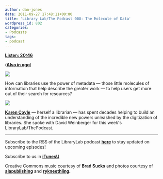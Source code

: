 ```yaml
---
author: dan-jones
date: 2011-09-27 17:48:11+00:00
title: 'Library Lab/The Podcast 008: The Molecule of Data'
wordpress_id: 802
categories:
- Podcasts
tags:
- podcast
---
```


[**Listen: 20:46**](http://librarylab.law.harvard.edu/blog/wp-content/uploads/podcast/2011-09-27_karencoyle.mp3)

([**Also in ogg**](http://librarylab.law.harvard.edu/blog/wp-content/uploads/podcast/2011-09-27_karencoyle.ogg))

![](http://farm5.static.flickr.com/4019/4585779619_85ce3dd180_b.jpg)

How can libraries use the power of metadata — those little molecules of information that help describe the greater work — to help users get more out of their search for resources?


![](http://farm5.static.flickr.com/4048/4272659880_26e6b1c9d8.jpg)


[**Karen Coyle**](http://kcoyle.net/) — herself a librarian — has spent decades helping to build an understanding of the incredible new powers unleashed by the digitization of libraries. She spoke with David Weinberger for this week's LibraryLab/ThePodcast.

---

Subscribe to the RSS of the LibraryLab podcast [**here**](http://librarylab.law.harvard.edu/blog/category/podcast/) to stay updated on upcoming episodes!


Subscribe to us in [**iTunesU**](http://itunes.apple.com/WebObjects/MZStore.woa/wa/viewPodcast?id=457060447)


Creative Commons music courtesy of [**Brad Sucks**](http://www.bradsucks.net/albums/guess-whos-a-mess/) and photos courtesy of [**alapublishing**](http://www.flickr.com/photos/alapublishing/4272659880/sizes/m/in/photostream/) and [**rykneethling**](http://www.flickr.com/photos/rykneethling/4585779619/sizes/l/in/photostream/).
